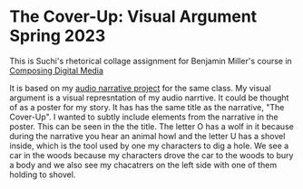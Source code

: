 # The Cover-Up: Visual Argument Spring 2023
This is Suchi's rhetorical collage assignment for Benjamin Miller's course in [Composing Digital Media](https://benmiller314.github.io/cdm2023spring/)

It is based on my [audio narrative project](https://github.com/suchiattota/audio-narrative-2023spring) for the same class.
My visual argument is a visual represntation of my audio narrtive. It could be thought of as a poster for my story. It has has the same title as the narrative, "The Cover-Up". I wanted to subtly include elements from the narrative in the poster. This can be seen in the the title. The letter O has a wolf in it because during the narrative you hear an animal howl and the letter U has a shovel inside, which is the tool used by one my characters to dig a hole. We see a car in the woods because my characters drove the car to the woods to bury a body and we also see my chacatrers on the left side with one of them holding to shovel.
